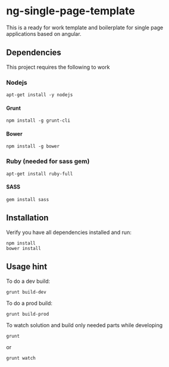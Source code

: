 # ng-single-page-template

This is a ready for work template and boilerplate for single page applications based on angular.

## Dependencies

This project requires the following to work
### Nodejs

    apt-get install -y nodejs
#### Grunt

    npm install -g grunt-cli
#### Bower

    npm install -g bower
### Ruby (needed for sass gem)

    apt-get install ruby-full
#### SASS

    gem install sass

## Installation
Verify you have all dependencies installed and run:

    npm install
    bower install
    
## Usage hint
To do a dev build:

    grunt build-dev
    
To do a prod build:

    grunt build-prod
    
To watch solution and build only needed parts while developing

    grunt
    
or

    grunt watch
